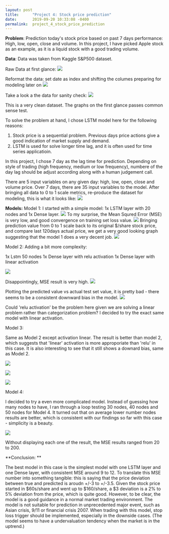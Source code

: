 ```yaml
---
layout: post
title:      "Project 4: Stock price prediction"
date:       2019-09-20 10:33:08 -0400
permalink:  project_4_stock_price_prediction
---
```



**Problem**: Prediction today's stock price based on past 7 days performance: High, low, open, close and volume.
In this project, I have picked Apple stock as an example, as it is a liquid stock with a good trading volume.

**Data**: Data was taken from Kaggle S&P500 dataset.

Raw Data at first glance:
![](https://raw.githubusercontent.com/alexxlu/Project4/master/Pictures/Raw%20data%20preview.png)

Reformat the data: set date as index and shifting the columes preparing for modeling later on
![](https://raw.githubusercontent.com/alexxlu/Project4/master/Pictures/Reformat%20the%20raw%20data.png)

Take a look a the data for sanity check:
![](https://raw.githubusercontent.com/alexxlu/Project4/master/Pictures/Graph%20raw%20data.png)

This is a very clean dataset. The graphs on the first glance passes common sense test.

To solve the problem at hand, I chose LSTM model here for the following reasons: 
1) Stock price is a sequential problem. Previous days price actions give a good indication of market supply and demand.
2) LSTM is used for solve longer time lag, and it is often used for time series applicatioin.

In this project, I chose 7 day as the lag time for prediction. Depending on style of trading (high frequency, medium or low frequency), numbere of the day lag should be adjust according along with a human judgement call. 

There are 5 input variables on any given day: high, low, open, close and volume price. Over 7 days, there are 35 input variables to the model. After bringing all data to 0 to 1 scale metrics, re-produce the dataset for modeling, this is what it looks like:
![](https://raw.githubusercontent.com/alexxlu/Project4/master/Pictures/Dependent%20variables.png)

**Models:**
Model 1:
I started with a simple model: 1x LSTM layer with 20 nodes and 1x Dense layer. 
![](https://raw.githubusercontent.com/alexxlu/Project4/master/Pictures/Model%201%20code%20and%20summary.png)
To my surprise, the Mean Squred Error (MSE) is very low, and good convergence on training set loss value.
![](https://raw.githubusercontent.com/alexxlu/Project4/master/Pictures/Model1%20loss%20graph%20and%20MSE.png)
Bringing prediction value from 0 to 1 scale back to its original $/share stock price, and compare last 120days actual price, we get a very good looking graph suggesting that the model 1 does a very decent job.
![](https://raw.githubusercontent.com/alexxlu/Project4/master/Pictures/Model%201%20actual%20vs%20predict.png)

Model 2:
Adding a bit more complexity:

1x Lstm 50 nodes
1x Dense layer with relu activation
1x Dense layer with linear activation

![](https://raw.githubusercontent.com/alexxlu/Project4/master/Pictures/Model%202%20code%20and%20summary.png)

Disappointingly, MSE result is very high.
![](https://raw.githubusercontent.com/alexxlu/Project4/master/Pictures/Model%202%20loss%20graph%20and%20MSE.png)

Plotting the predicted value vs actual test set value, it is pretty bad - there seems to be a consistent downward bias in the model.
![](https://raw.githubusercontent.com/alexxlu/Project4/master/Pictures/Model%202%20actual%20vs%20predict.png)

Could 'relu activation' be the problem here given we are solving a linear problem rather than categorization problem?
I decided to try the exact same model with linear activation.

Model 3:

Same as Model 2 except activation linear. The result is better than model 2, which suggests that 'linear' activation is more approporiate than 'relu' in this case. It is also interesting to see that it still shows a downard bias, same as Model 2.

![](https://raw.githubusercontent.com/alexxlu/Project4/master/Pictures/Model%203%20code%20and%20summary.png)

![](https://raw.githubusercontent.com/alexxlu/Project4/master/Pictures/Model%203%20%20loss%20and%20mse.png)


![](https://raw.githubusercontent.com/alexxlu/Project4/master/Pictures/Model%203%20actual%20vs%20pred.png)

Model 4:

I decided to try a even more complicated model. Instead of guessing how many nodes to have, I ran through a loop testing 30 nodes, 40 nodes and 50 nodes for Model 4. It turned out that on average lower number nodes results are better, which is consistent with our findings so far with this case - simplicity is a beauty.

![](https://raw.githubusercontent.com/alexxlu/Project4/master/Pictures/Model%204%20code.png)

Without displaying each one of the result, the MSE results ranged from 20 to 200. 

**Conclusion: **

The best model in this case is the simplest model with one LSTM layer and one Dense layer, with consistent MSE around 9 to 12. To translate this MSE number into something tangible: this is saying that the price deviation between true and predicted is aroudn +/-3 to +/-3.5. Given the stock price started in $60s/share and went up to $160/share, a $3 deviation is a 2% to 5% deviation from the price, which is quite good. However, to be clear, the model is a good guidance in a normal market trading environment. The model is not suitable for prediction in unprecedented major event, such as Asian crisis, 9/11 or financial crisis 2007. When trading with this model, stop loss trigger should be implemented, especially in the downside cases. (The model seems to have a undervaluation tendency when the market is in the uptrend.)



